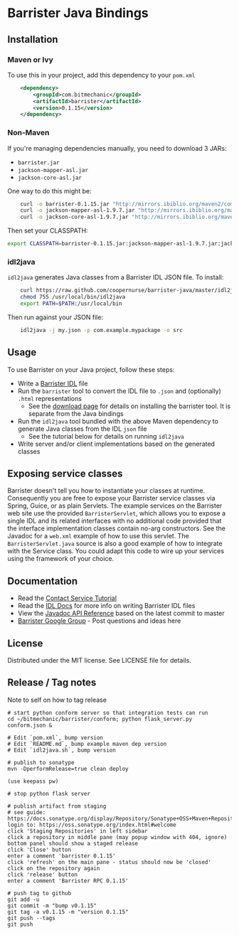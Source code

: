 # Barrister Java Bindings

## Installation

### Maven or Ivy

To use this in your project, add this dependency to your `pom.xml`

```xml
    <dependency>
        <groupId>com.bitmechanic</groupId>
        <artifactId>barrister</artifactId>
        <version>0.1.15</version>
    </dependency>
```

### Non-Maven

If you're managing dependencies manually, you need to download 3 JARs:

* `barrister.jar`
* `jackson-mapper-asl.jar`
* `jackson-core-asl.jar`

One way to do this might be:

```sh
    curl -o barrister-0.1.15.jar "http://mirrors.ibiblio.org/maven2/com/bitmechanic/barrister/0.1.15/barrister-0.1.15.jar"
    curl -o jackson-mapper-asl-1.9.7.jar "http://mirrors.ibiblio.org/maven2/org/codehaus/jackson/jackson-mapper-asl/1.9.7/jackson-mapper-asl-1.9.7.jar"
    curl -o jackson-core-asl-1.9.7.jar "http://mirrors.ibiblio.org/maven2/org/codehaus/jackson/jackson-core-asl/1.9.7/jackson-core-asl-1.9.7.jar"
```

Then set your CLASSPATH:

```sh
export CLASSPATH=barrister-0.1.15.jar:jackson-mapper-asl-1.9.7.jar:jackson-core-asl-1.9.7.jar
```

### idl2java

`idl2java` generates Java classes from a Barrister IDL JSON file.   To install:

```sh
    curl https://raw.github.com/coopernurse/barrister-java/master/idl2java.sh > /usr/local/bin/idl2java
    chmod 755 /usr/local/bin/idl2java
    export PATH=$PATH:/usr/local/bin
```

Then run against your JSON file:

```sh
    idl2java -j my.json -p com.example.mypackage -o src
```

## Usage

To use Barrister on your Java project, follow these steps:

* Write a [Barrister IDL](http://barrister.bitmechanic.com/docs.html) file
* Run the `barrister` tool to convert the IDL file to `.json` and (optionally) `.html` representations
  * See the [download page](http://barrister.bitmechanic.com/download.html) for details on installing the barrister tool.  It is separate from the Java bindings
* Run the `idl2java` tool bundled with the above Maven dependency to generate Java classes from the IDL `json` file
  * See the tutorial below for details on running `idl2java`
* Write server and/or client implementations based on the generated classes

## Exposing service classes

Barrister doesn't tell you how to instantiate your classes at runtime.  Consequently you are free
to expose your Barrister service classes via Spring, Guice, or as plain Servlets.  The example
services on the Barrister web site use the provided `BarristerServlet`, which allows you to expose
a single IDL and its related interfaces with no additional code provided that the interface
implementation classes contain no-arg constructors.  See the Javadoc for a `web.xml` example of 
how to use this servlet.  The `BarristerServlet.java` source is also a good example of how to
integrate with the Service class. You could adapt this code to wire up your services using the 
framework of your choice.

## Documentation

* Read the [Contact Service Tutorial](https://github.com/coopernurse/barrister-demo-contact/tree/master/java/barrister-demo-contact)
* Read the [IDL Docs](http://barrister.bitmechanic.com/docs.html) for more info on writing 
  Barrister IDL files
* View the [Javadoc API Reference](http://barrister.bitmechanic.com/api/java/latest/) based on the 
  latest commit to master
* [Barrister Google Group](https://groups.google.com/forum/#!forum/barrister-rpc) - Post questions and ideas here

## License

Distributed under the MIT license.  See LICENSE file for details.

## Release / Tag notes

Note to self on how to tag release

    # start python conform server so that integration tests can run
    cd ~/bitmechanic/barrister/conform; python flask_server.py conform.json &

    # Edit `pom.xml`, bump version
    # Edit `README.md`, bump example maven dep version
    # Edit `idl2java.sh`, bump version
    
    # publish to sonatype
    mvn -DperformRelease=true clean deploy
    
    (use keepass pw)
    
    # stop python flask server
        
    # publish artifact from staging
    # see guide: https://docs.sonatype.org/display/Repository/Sonatype+OSS+Maven+Repository+Usage+Guide
    login to: https://oss.sonatype.org/index.html#welcome
    click 'Staging Repositories' in left sidebar
    click a repository in middle pane (may popup window with 404, ignore)
    bottom panel should show a staged release
    click 'Close' button
    enter a comment 'barrister 0.1.15'
    click 'refresh' on the main pane - status should now be 'closed'
    click on the repository again
    click 'release' button
    enter a comment 'Barrister RPC 0.1.15'
    
    # push tag to github
    git add -u
    git commit -m "bump v0.1.15"
    git tag -a v0.1.15 -m "version 0.1.15"
    git push --tags
    git push

